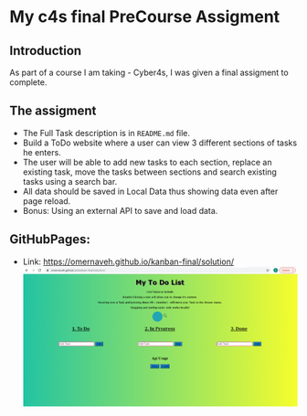# My c4s final PreCourse Assigment
## Introduction
As part of a course I am taking - Cyber4s, I was given a final assigment to complete.

## The assigment
- The Full Task description is in <code>README.md</code> file.
- Build a ToDo website where a user can view 3 different sections of tasks he enters.
- The user will be able to add new tasks to each section, replace an existing task, move the tasks between sections and search existing tasks using a search bar.
- All data should be saved in Local Data thus showing data even after page reload.
- Bonus: Using an external API to save and load data.

## GitHubPages:
- Link: https://omernaveh.github.io/kanban-final/solution/
![Pages Image](./pagesImg\precourse-final-pages.png?raw=true "Title") 